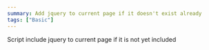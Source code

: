 ```yaml
---
summary: Add jquery to current page if it doesn't exist already
tags: ["Basic"]
---
```


Script include jquery to current page if it is not yet included

